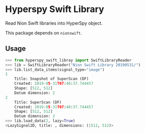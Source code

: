 # Hyperspy Swift Library

Read Nion Swift libraries into HyperSpy object.

This package depends on ``nionswift``.

## Usage

```python
>>> from hyperspy_swift_libray import SwiftLibraryReader
>>> lib = SwiftLibraryReader("Nion Swift Library 20190531/")
>>> lib.list_data_items(signal_type="image")
1
	Title: Snapshot of SuperScan (DF)
	Created: 2019-05-31T07:48:37.744457
	Shape: [512, 512]
	Datum dimension: 2
2
	Title: SuperScan (DF)
	Created: 2019-05-31T07:48:37.744457
	Shape: [512, 512]
	Datum dimension: 2
>>> lib.load_data(2, lazy=True)
<LazySignal2D, title: , dimensions: (|512, 512)>
```
